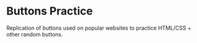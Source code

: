 <h1>Buttons Practice</h1>
Replication of buttons used on popular websites to practice HTML/CSS + other random buttons.
